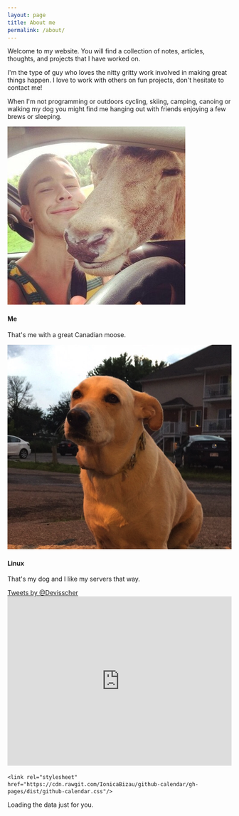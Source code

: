 ```yaml
---
layout: page
title: About me
permalink: /about/
---
```

Welcome to my website. You will find a collection of notes, articles, thoughts, and projects that I have worked on.

I'm the type of guy who loves the nitty gritty work involved in making great things happen. I love to work with others on fun projects, don't hesitate to contact me!

When I'm not programming or outdoors cycling, skiing, camping, canoing or walking my dog you might find me hanging out with friends enjoying a few brews or sleeping.

<div class="row">
<div class="col-6">
	<div class="card">
		<img class="card-img-top" src="/assets/thomasmoose.jpeg" alt="Card image cap">
		<div class="card-block">
			<h4 class="card-title">Me</h4>
			<p class="card-text">That's me with a great Canadian moose.</p>
			<!-- <a href="#" class="btn btn-primary">More action</a> -->
		</div>
	</div>
		
</div>
<div class="col-6">
	<div class="card">
		<img class="card-img-top" src="/assets/doggy.jpg" alt="Card image cap">
		<div class="card-block">
			<h4 class="card-title">Linux</h4>
			<p class="card-text">That's my dog and I like my servers that way.</p>
			<!-- <a href="#" class="btn btn-primary">More action</a> -->
		</div>
	</div>
</div>
</div>
<div class="row">
<div class="col-6">
<div class="card">
		<a class="twitter-timeline"  href="https://twitter.com/Devisscher" data-widget-id="629034219637985280">Tweets by @Devisscher</a>
            <script>!function(d,s,id){var js,fjs=d.getElementsByTagName(s)[0],p=/^http:/.test(d.location)?'http':'https';if(!d.getElementById(id)){js=d.createElement(s);js.id=id;js.src=p+"://platform.twitter.com/widgets.js";fjs.parentNode.insertBefore(js,fjs);}}(document,"script","twitter-wjs");</script>
	</div>
</div>
<div class="col-6">
<div class="card" style="border:none;">
		<iframe class="card-image-top" src="https://embed.spotify.com/?uri=spotify%3Auser%3A22znztoqtqy4ngzaptntuft7y%3Aplaylist%3A5dpvwHOdi5gXitgbyKyisQ" width="100%" height="380" frameborder="0" allowtransparency="true"></iframe>
	</div>
</div>
</div>
<!-- Prepare a container for your calendar. -->
<div class="row git-block-mobile">
	<div class="col-12" style="max-width: 100%!important;">
	<script src="https://cdn.rawgit.com/IonicaBizau/github-calendar/gh-pages/dist/github-calendar.min.js"></script>

<!-- Optionally, include the theme (if you don't want to struggle to write the CSS) -->
	<link rel="stylesheet" href="https://cdn.rawgit.com/IonicaBizau/github-calendar/gh-pages/dist/github-calendar.css"/>

<!-- Prepare a container for your calendar. -->
<div clas="container">
	<div class="calendar">
    <!-- Loading stuff -->
    Loading the data just for you.
	</div>
</div>
<script>
    new GitHubCalendar(".calendar", "devisscher");
</script>
</div>
</div>

            